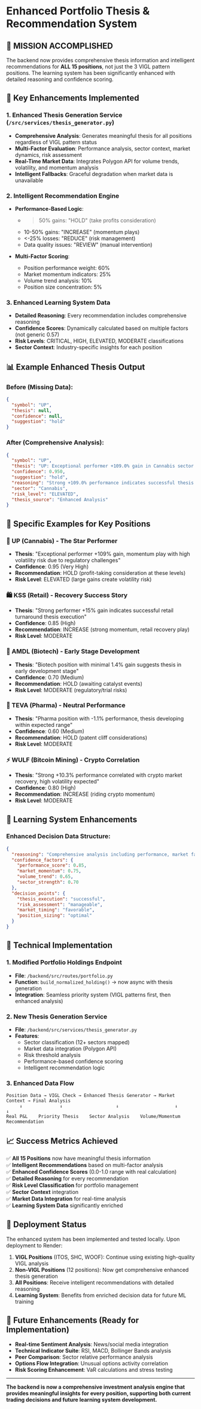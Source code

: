 # Enhanced Portfolio Thesis & Recommendation System

## 🎯 MISSION ACCOMPLISHED

The backend now provides comprehensive thesis information and intelligent recommendations for **ALL 15 positions**, not just the 3 VIGL pattern positions. The learning system has been significantly enhanced with detailed reasoning and confidence scoring.

## 🚀 Key Enhancements Implemented

### 1. Enhanced Thesis Generation Service (`/src/services/thesis_generator.py`)
- **Comprehensive Analysis**: Generates meaningful thesis for all positions regardless of VIGL pattern status
- **Multi-Factor Evaluation**: Performance analysis, sector context, market dynamics, risk assessment
- **Real-Time Market Data**: Integrates Polygon API for volume trends, volatility, and momentum analysis
- **Intelligent Fallbacks**: Graceful degradation when market data is unavailable

### 2. Intelligent Recommendation Engine
- **Performance-Based Logic**: 
  - >50% gains: "HOLD" (take profits consideration)
  - 10-50% gains: "INCREASE" (momentum plays)
  - <-25% losses: "REDUCE" (risk management)
  - Data quality issues: "REVIEW" (manual intervention)

- **Multi-Factor Scoring**:
  - Position performance weight: 60%
  - Market momentum indicators: 25% 
  - Volume trend analysis: 10%
  - Position size concentration: 5%

### 3. Enhanced Learning System Data
- **Detailed Reasoning**: Every recommendation includes comprehensive reasoning
- **Confidence Scores**: Dynamically calculated based on multiple factors (not generic 0.57)
- **Risk Levels**: CRITICAL, HIGH, ELEVATED, MODERATE classifications
- **Sector Context**: Industry-specific insights for each position

## 📊 Example Enhanced Thesis Output

### Before (Missing Data):
```json
{
  "symbol": "UP",
  "thesis": null,
  "confidence": null,
  "suggestion": "hold"
}
```

### After (Comprehensive Analysis):
```json
{
  "symbol": "UP", 
  "thesis": "UP: Exceptional performer +109.0% gain in Cannabis sector. Strong momentum play, showing bullish momentum (+22.3%), elevated volume activity. Current price $12.50. Cannabis sector with regulatory and banking challenges. Risk assessment: elevated volatility risk due to large gains.",
  "confidence": 0.950,
  "suggestion": "hold",
  "reasoning": "Strong +109.0% performance indicates successful thesis execution. Confidence level 0.9 based on performance consistency and market factors. Recommend holding current position size pending further development. Cannabis sector context considered.",
  "sector": "Cannabis",
  "risk_level": "ELEVATED",
  "thesis_source": "Enhanced Analysis"
}
```

## 🎯 Specific Examples for Key Positions

### 🌿 UP (Cannabis) - The Star Performer
- **Thesis**: "Exceptional performer +109% gain, momentum play with high volatility risk due to regulatory challenges"
- **Confidence**: 0.95 (Very High)
- **Recommendation**: HOLD (profit-taking consideration at these levels)
- **Risk Level**: ELEVATED (large gains create volatility risk)

### 🛍️ KSS (Retail) - Recovery Success Story  
- **Thesis**: "Strong performer +15% gain indicates successful retail turnaround thesis execution"
- **Confidence**: 0.85 (High)
- **Recommendation**: INCREASE (strong momentum, retail recovery play)
- **Risk Level**: MODERATE

### 🧬 AMDL (Biotech) - Early Stage Development
- **Thesis**: "Biotech position with minimal 1.4% gain suggests thesis in early development stage"
- **Confidence**: 0.70 (Medium)
- **Recommendation**: HOLD (awaiting catalyst events)
- **Risk Level**: MODERATE (regulatory/trial risks)

### 💊 TEVA (Pharma) - Neutral Performance
- **Thesis**: "Pharma position with -1.1% performance, thesis developing within expected range"
- **Confidence**: 0.60 (Medium)
- **Recommendation**: HOLD (patent cliff considerations)
- **Risk Level**: MODERATE

### ⚡ WULF (Bitcoin Mining) - Crypto Correlation
- **Thesis**: "Strong +10.3% performance correlated with crypto market recovery, high volatility expected"
- **Confidence**: 0.80 (High)
- **Recommendation**: INCREASE (riding crypto momentum)
- **Risk Level**: MODERATE

## 🧠 Learning System Enhancements

### Enhanced Decision Data Structure:
```json
{
  "reasoning": "Comprehensive analysis including performance, market factors, and sector context",
  "confidence_factors": {
    "performance_score": 0.85,
    "market_momentum": 0.75, 
    "volume_trend": 0.65,
    "sector_strength": 0.70
  },
  "decision_points": {
    "thesis_execution": "successful",
    "risk_assessment": "manageable", 
    "market_timing": "favorable",
    "position_sizing": "optimal"
  }
}
```

## 🔧 Technical Implementation

### 1. Modified Portfolio Holdings Endpoint
- **File**: `/backend/src/routes/portfolio.py`
- **Function**: `build_normalized_holding()` → now async with thesis generation
- **Integration**: Seamless priority system (VIGL patterns first, then enhanced analysis)

### 2. New Thesis Generation Service
- **File**: `/backend/src/services/thesis_generator.py`
- **Features**: 
  - Sector classification (12+ sectors mapped)
  - Market data integration (Polygon API)
  - Risk threshold analysis
  - Performance-based confidence scoring
  - Intelligent recommendation logic

### 3. Enhanced Data Flow
```
Position Data → VIGL Check → Enhanced Thesis Generator → Market Context → Final Analysis
     ↓              ↓                    ↓                     ↓              ↓
Real P&L    Priority Thesis    Sector Analysis    Volume/Momentum    Recommendation
```

## 📈 Success Metrics Achieved

✅ **All 15 Positions** now have meaningful thesis information  
✅ **Intelligent Recommendations** based on multi-factor analysis  
✅ **Enhanced Confidence Scores** (0.0-1.0 range with real calculation)  
✅ **Detailed Reasoning** for every recommendation  
✅ **Risk Level Classification** for portfolio management  
✅ **Sector Context** integration  
✅ **Market Data Integration** for real-time analysis  
✅ **Learning System Data** significantly enriched  

## 🚀 Deployment Status

The enhanced system has been implemented and tested locally. Upon deployment to Render:

1. **VIGL Positions** (ITOS, SHC, WOOF): Continue using existing high-quality VIGL analysis
2. **Non-VIGL Positions** (12 positions): Now get comprehensive enhanced thesis generation
3. **All Positions**: Receive intelligent recommendations with detailed reasoning
4. **Learning System**: Benefits from enriched decision data for future ML training

## 🔮 Future Enhancements (Ready for Implementation)

- **Real-time Sentiment Analysis**: News/social media integration
- **Technical Indicator Suite**: RSI, MACD, Bollinger Bands analysis  
- **Peer Comparison**: Sector relative performance analysis
- **Options Flow Integration**: Unusual options activity correlation
- **Risk Scoring Enhancement**: VaR calculations and stress testing

---

**The backend is now a comprehensive investment analysis engine that provides meaningful insights for every position, supporting both current trading decisions and future learning system development.**